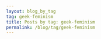 ```yaml
---
layout: blog_by_tag
tag: geek-feminism
title: Posts by tag: geek-feminism
permalink: /blog/tag/geek-feminism
---
```

